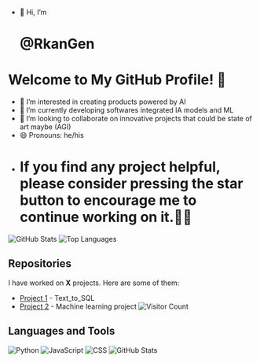 - 👋 Hi, I’m <h1> @RkanGen </h1>
# Welcome to My GitHub Profile! 👋
- 👀 I’m interested in creating products powered by AI
- 🌱 I’m currently developing softwares integrated  IA models and ML
- 💞️ I’m looking to collaborate on innovative projects that could be state of art  maybe (AGI)
- 😄 Pronouns: he/his
-  <h1>If you find any project helpful, please consider pressing the star button to encourage me to continue working on it.🦾🥰 </h1>
![GitHub Stats](https://github-readme-stats.vercel.app/api?username=RkanGen&show_icons=true&theme=radical)
![Top Languages](https://github-readme-stats.vercel.app/api/top-langs/?username=RkanGen&layout=compact&theme=radical)
## Repositories
I have worked on **X** projects. Here are some of them:

- [Project 1](https://github.com/RkanGen/Text_to_SQL) - Text_to_SQL
- [Project 2](https://github.com/RkanGen/mlproject) - Machine learning project
![Visitor Count](https://visitor-badge.laobi.icu/badge?page_id=RkanGen.arken_bourzk)
## Languages and Tools

![Python](https://img.shields.io/badge/Python-3776AB?style=for-the-badge&logo=python&logoColor=white)
![JavaScript](https://img.shields.io/badge/JavaScript-F7DF1E?style=for-the-badge&logo=javascript&logoColor=black)
![CSS](https://img.shields.io/badge/MongoDB-47A248?style=for-the-badge&logo=mongodb&logoColor=white)
![GitHub Stats](https://github-readme-stats.vercel.app/api?username=RkanGen&show_icons=true&count_private=true&include_all_commits=true&theme=radical)
